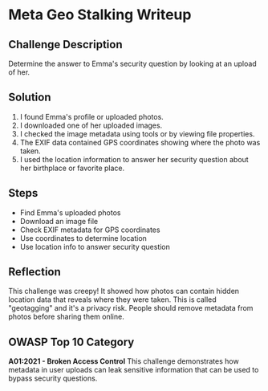 # Meta Geo Stalking Writeup

## Challenge Description
Determine the answer to Emma's security question by looking at an upload of her.

## Solution
1. I found Emma's profile or uploaded photos.
2. I downloaded one of her uploaded images.
3. I checked the image metadata using tools or by viewing file properties.
4. The EXIF data contained GPS coordinates showing where the photo was taken.
5. I used the location information to answer her security question about her birthplace or favorite place.

## Steps
- Find Emma's uploaded photos
- Download an image file
- Check EXIF metadata for GPS coordinates
- Use coordinates to determine location
- Use location info to answer security question

## Reflection
This challenge was creepy! It showed how photos can contain hidden location data that reveals where they were taken. This is called "geotagging" and it's a privacy risk. People should remove metadata from photos before sharing them online.

## OWASP Top 10 Category
**A01:2021 - Broken Access Control**
This challenge demonstrates how metadata in user uploads can leak sensitive information that can be used to bypass security questions.